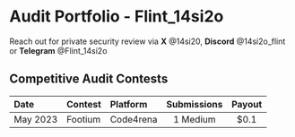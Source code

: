 # Audit Portfolio - Flint_14si2o

Reach out for private security review via **X** @14si20, **Discord** @14si2o_flint or **Telegram** @Flint_14si2o


## Competitive Audit Contests


| Date             | Contest                                                                       | Platform                                                                                 | Submissions | Payout |
|:---------------------|:------------------------------------------------------------------------------|:--------------------------------------------------------------------------------------------|:-------:|:-------:|
|May 2023  | Footium | Code4rena | 1 Medium  | $0.1|